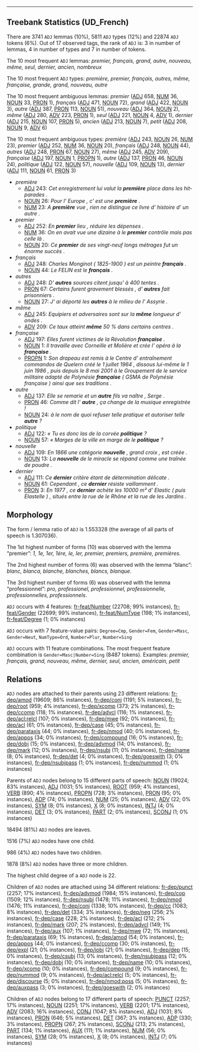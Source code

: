 

--------------------------------------------------------------------------------

## Treebank Statistics (UD_French)

There are 3741 `ADJ` lemmas (10%), 5811 `ADJ` types (12%) and 22874 `ADJ` tokens (6%).
Out of 17 observed tags, the rank of `ADJ` is: 3 in number of lemmas, 4 in number of types and 7 in number of tokens.

The 10 most frequent `ADJ` lemmas: <em>premier, français, grand, autre, nouveau, même, seul, dernier, ancien, nombreux</em>

The 10 most frequent `ADJ` types:  <em>première, premier, français, autres, même, française, grande, grand, nouveau, autre</em>

The 10 most frequent ambiguous lemmas: <em>premier</em> ([ADJ]() 658, [NUM]() 36, [NOUN]() 33, [PRON]() 1), <em>français</em> ([ADJ]() 471, [NOUN]() 72), <em>grand</em> ([ADJ]() 422, [NOUN]() 3), <em>autre</em> ([ADJ]() 387, [PRON]() 113, [NOUN]() 51), <em>nouveau</em> ([ADJ]() 364, [NOUN]() 2), <em>même</em> ([ADJ]() 280, [ADV]() 223, [PRON]() 1), <em>seul</em> ([ADJ]() 221, [NOUN]() 4, [ADV]() 1), <em>dernier</em> ([ADJ]() 215, [NOUN]() 107, [PRON]() 5), <em>ancien</em> ([ADJ]() 213, [NOUN]() 7), <em>petit</em> ([ADJ]() 208, [NOUN]() 9, [ADV]() 6)

The 10 most frequent ambiguous types:  <em>première</em> ([ADJ]() 243, [NOUN]() 26, [NUM]() 23), <em>premier</em> ([ADJ]() 252, [NUM]() 36, [NOUN]() 20), <em>français</em> ([ADJ]() 248, [NOUN]() 44), <em>autres</em> ([ADJ]() 248, [PRON]() 67, [NOUN]() 27), <em>même</em> ([ADJ]() 245, [ADV]() 209), <em>française</em> ([ADJ]() 197, [NOUN]() 1, [PROPN]() 1), <em>autre</em> ([ADJ]() 137, [PRON]() 46, [NOUN]() 24), <em>politique</em> ([ADJ]() 122, [NOUN]() 57), <em>nouvelle</em> ([ADJ]() 109, [NOUN]() 13), <em>dernier</em> ([ADJ]() 111, [NOUN]() 61, [PRON]() 3)


* <em>première</em>
  * [ADJ]() 243: <em>Cet enregistrement lui valut la <b>première</b> place dans les hit-parades .</em>
  * [NOUN]() 26: <em>Pour l' Europe , c' est une <b>première</b> .</em>
  * [NUM]() 23: <em>A <b>première</b> vue , rien ne distingue ce livre d' histoire d' un autre .</em>
* <em>premier</em>
  * [ADJ]() 252: <em>En <b>premier</b> lieu , réduire les dépenses .</em>
  * [NUM]() 36: <em>On en avait vue une dizaine à le <b>premier</b> contrôle mais pas celle là .</em>
  * [NOUN]() 20: <em>Ce <b>premier</b> de ses vingt-neuf longs métrages fut un énorme succès .</em>
* <em>français</em>
  * [ADJ]() 248: <em>Charles Monginot ( 1825-1900 ) est un peintre <b>français</b> .</em>
  * [NOUN]() 44: <em>Le FELIN est le <b>français</b> .</em>
* <em>autres</em>
  * [ADJ]() 248: <em>D' <b>autres</b> sources citent jusqu' à 400 tentes .</em>
  * [PRON]() 67: <em>Certains furent gravement blessés , d' <b>autres</b> fait prisonniers .</em>
  * [NOUN]() 27: <em>J' ai déporté les <b>autres</b> à le milieu de l' Assyrie .</em>
* <em>même</em>
  * [ADJ]() 245: <em>Equipiers et adversaires sont sur la <b>même</b> longueur d' ondes .</em>
  * [ADV]() 209: <em>Ce taux atteint <b>même</b> 50 % dans certains centres .</em>
* <em>française</em>
  * [ADJ]() 197: <em>Elles furent victimes de la Révolution <b>française</b> .</em>
  * [NOUN]() 1: <em>Il travaille avec Corneille et Molière et crée l' opéra à la <b>française</b> .</em>
  * [PROPN]() 1: <em>Son drapeau est remis à le Centre d' entraînement commandos de Quelern créé le 1 juillet 1964 , dissous lui-même le 1 juin 1986 , puis depuis le 8 mai 2001 à le Groupement de le service militaire adapté de Polynésie <b>française</b> ( GSMA de Polynésie française ) ainsi que ses traditions .</em>
* <em>autre</em>
  * [ADJ]() 137: <em>Elle se remarie et un <b>autre</b> fils va naître , Serge .</em>
  * [PRON]() 46: <em>Comme dit l' <b>autre</b> , ça change de la musique enregistrée !</em>
  * [NOUN]() 24: <em>à le nom de quoi refuser telle pratique et autoriser telle <b>autre</b> ?</em>
* <em>politique</em>
  * [ADJ]() 122: <em>« Tu es donc las de la corvée <b>politique</b> ?</em>
  * [NOUN]() 57: <em>« Marges de la ville en marge de le <b>politique</b> ?</em>
* <em>nouvelle</em>
  * [ADJ]() 109: <em>En 1866 une catégorie <b>nouvelle</b> , grand croix , est créée .</em>
  * [NOUN]() 13: <em>La <b>nouvelle</b> de le miracle se répand comme une traînée de poudre .</em>
* <em>dernier</em>
  * [ADJ]() 111: <em>Ce <b>dernier</b> critère étant de détermination délicate .</em>
  * [NOUN]() 61: <em>Cependant , ce <b>dernier</b> résiste vaillamment .</em>
  * [PRON]() 3: <em>En 1977 , ce <b>dernier</b> achète les 10000 m² d' Elastic ( puis Elastelle ) , situés entre la rue de le Rhône et la rue de les Jardins .</em>

## Morphology

The form / lemma ratio of `ADJ` is 1.553328 (the average of all parts of speech is 1.307036).

The 1st highest number of forms (10) was observed with the lemma “premier”: <em>1, 1e, 1er, 1ère, Ie, Ier, premier, premiers, première, premières</em>.

The 2nd highest number of forms (6) was observed with the lemma “blanc”: <em>blanc, blanca, blanche, blanches, blancs, blanque</em>.

The 3rd highest number of forms (6) was observed with the lemma “professionnel”: <em>pro, professionel, professionnel, professionnelle, professionnelles, professionnels</em>.

`ADJ` occurs with 4 features: [fr-feat/Number]() (22708; 99% instances), [fr-feat/Gender]() (22699; 99% instances), [fr-feat/NumType]() (198; 1% instances), [fr-feat/Degree]() (1; 0% instances)

`ADJ` occurs with 7 feature-value pairs: `Degree=Cmp`, `Gender=Fem`, `Gender=Masc`, `Gender=Neut`, `NumType=Ord`, `Number=Plur`, `Number=Sing`

`ADJ` occurs with 11 feature combinations.
The most frequent feature combination is `Gender=Masc|Number=Sing` (8487 tokens).
Examples: <em>premier, français, grand, nouveau, même, dernier, seul, ancien, américain, petit</em>


## Relations

`ADJ` nodes are attached to their parents using 23 different relations: [fr-dep/amod]() (19609; 86% instances), [fr-dep/conj]() (1191; 5% instances), [fr-dep/root]() (959; 4% instances), [fr-dep/xcomp]() (373; 2% instances), [fr-dep/ccomp]() (118; 1% instances), [fr-dep/advcl]() (116; 1% instances), [fr-dep/acl:relcl]() (107; 0% instances), [fr-dep/mwe]() (92; 0% instances), [fr-dep/acl]() (61; 0% instances), [fr-dep/case]() (45; 0% instances), [fr-dep/parataxis]() (44; 0% instances), [fr-dep/nmod]() (40; 0% instances), [fr-dep/appos]() (34; 0% instances), [fr-dep/compound]() (16; 0% instances), [fr-dep/dobj]() (15; 0% instances), [fr-dep/advmod]() (14; 0% instances), [fr-dep/mark]() (12; 0% instances), [fr-dep/nsubj]() (11; 0% instances), [fr-dep/name]() (8; 0% instances), [fr-dep/det]() (4; 0% instances), [fr-dep/goeswith]() (3; 0% instances), [fr-dep/nsubjpass]() (1; 0% instances), [fr-dep/nummod]() (1; 0% instances)

Parents of `ADJ` nodes belong to 15 different parts of speech: [NOUN]() (19024; 83% instances), [ADJ]() (1031; 5% instances), [ROOT]() (959; 4% instances), [VERB]() (890; 4% instances), [PROPN]() (728; 3% instances), [PRON]() (95; 0% instances), [ADP]() (74; 0% instances), [NUM]() (25; 0% instances), [ADV]() (22; 0% instances), [SYM]() (8; 0% instances), [X]() (8; 0% instances), [INTJ]() (4; 0% instances), [DET]() (3; 0% instances), [PART]() (2; 0% instances), [SCONJ]() (1; 0% instances)

18494 (81%) `ADJ` nodes are leaves.

1516 (7%) `ADJ` nodes have one child.

986 (4%) `ADJ` nodes have two children.

1878 (8%) `ADJ` nodes have three or more children.

The highest child degree of a `ADJ` node is 22.

Children of `ADJ` nodes are attached using 34 different relations: [fr-dep/punct]() (2257; 17% instances), [fr-dep/advmod]() (1984; 15% instances), [fr-dep/cop]() (1509; 12% instances), [fr-dep/nsubj]() (1478; 11% instances), [fr-dep/nmod]() (1476; 11% instances), [fr-dep/conj]() (1338; 10% instances), [fr-dep/cc]() (1083; 8% instances), [fr-dep/det]() (334; 3% instances), [fr-dep/neg]() (256; 2% instances), [fr-dep/case]() (228; 2% instances), [fr-dep/acl]() (212; 2% instances), [fr-dep/mark]() (207; 2% instances), [fr-dep/advcl]() (149; 1% instances), [fr-dep/aux]() (107; 1% instances), [fr-dep/mwe]() (72; 1% instances), [fr-dep/parataxis]() (69; 1% instances), [fr-dep/amod]() (54; 0% instances), [fr-dep/appos]() (44; 0% instances), [fr-dep/ccomp]() (30; 0% instances), [fr-dep/expl]() (21; 0% instances), [fr-dep/iobj]() (21; 0% instances), [fr-dep/dep]() (15; 0% instances), [fr-dep/csubj]() (13; 0% instances), [fr-dep/nsubjpass]() (12; 0% instances), [fr-dep/dobj]() (10; 0% instances), [fr-dep/name]() (10; 0% instances), [fr-dep/xcomp]() (10; 0% instances), [fr-dep/compound]() (9; 0% instances), [fr-dep/nummod]() (9; 0% instances), [fr-dep/acl:relcl]() (5; 0% instances), [fr-dep/discourse]() (5; 0% instances), [fr-dep/nmod:poss]() (5; 0% instances), [fr-dep/auxpass]() (3; 0% instances), [fr-dep/goeswith]() (2; 0% instances)

Children of `ADJ` nodes belong to 17 different parts of speech: [PUNCT]() (2257; 17% instances), [NOUN]() (2251; 17% instances), [VERB]() (2201; 17% instances), [ADV]() (2083; 16% instances), [CONJ]() (1047; 8% instances), [ADJ]() (1031; 8% instances), [PRON]() (646; 5% instances), [DET]() (367; 3% instances), [ADP]() (330; 3% instances), [PROPN]() (267; 2% instances), [SCONJ]() (213; 2% instances), [PART]() (134; 1% instances), [AUX]() (111; 1% instances), [NUM]() (56; 0% instances), [SYM]() (28; 0% instances), [X]() (8; 0% instances), [INTJ]() (7; 0% instances)

